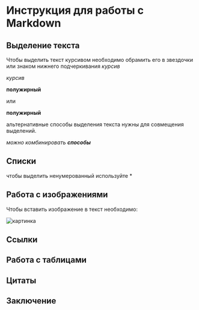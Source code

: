 # Инструкция для работы с Markdown

## Выделение текста

Чтобы выделить текст курсивом необходимо обрамить его в звездочки или знаком нижнего подчеркивания
*курсив*

_курсив_

**полужирный**

или

__полужирный__

альтернативные способы выделения текста нужны для совмещения выделений.

_можно комбинировать **способы**_

## Списки

чтобы выделить ненумерованный  используйте *

## Работа с изображениями

Чтобы вставить изображение в текст необходимо:

![картинка](desktop-s-hd-s84070.jpg)

## Ссылки

## Работа с таблицами

## Цитаты

## Заключение